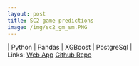 ```yaml
---
layout: post
title: SC2 game predictions
image: /img/sc2_gm_sm.PNG
---
```

| Python | Pandas | XGBoost | PostgreSql | <br/>
Links: [Web App](https://sc2predict.herokuapp.com/)   [Github Repo](https://github.com/mjh09/aligulac_project)
